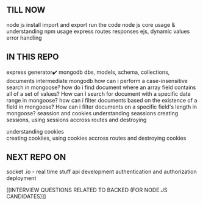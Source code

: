 TILL NOW
--------------------------------------
node js install
import and export 
run the code 
node js core usage & understanding
npm usage 
express
routes
responses
ejs, dynamic values
error handling


IN THIS REPO
-------------------------------------------------------------
express generator✔️
mongodb
 dbs, models, schema, collections, documents
 intermediate mongodb
      how can i perform a case-insensitive search in mongoose?
      how do i find document where an array field contains all of a set of 
      values?
      How can I search for document with a specific date range in mongoose?
      how can i filter documents based on the existence of a field in mongoose?
      How can i filter documents on a specific field's length in mongoose?
seassion and cookies
understanding seassions
      creating sessions, using sessions accross routes and destroying 

understanding cookies      
      creating cookiies, using cookies accross routes and destroying cookies


NEXT REPO ON 
-----------------------------------------------------------
socket .io - real time stuff
api development
authentication and authorization
deployment


[[INTERVIEW QUESTIONS RELATED TO BACKED (FOR NODE.JS CANDIDATES)]]
